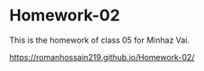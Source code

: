 # Homework-02
This is the homework of class 05 for Minhaz Vai.

https://romanhossain219.github.io/Homework-02/
